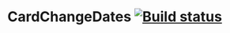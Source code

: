 # CardChangeDates [![Build status](https://ci.appveyor.com/api/projects/status/33rsrwkaf8ds3fme/branch/main?svg=true)](https://ci.appveyor.com/project/elenabulavina90/cardchangedates/branch/main)